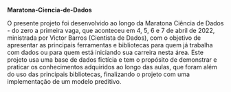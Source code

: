 **Maratona-Ciencia-de-Dados**

 O presente projeto foi desenvolvido ao longo da Maratona Ciência de Dados - do zero a primeira vaga, que aconteceu em 4, 5, 6 e 7 de abril de 2022, ministrada por Victor Barros (Cientista de Dados), com o objetivo de apresentar as principais ferramentas e bibliotecas para quem já trabalha com dados ou para quem está iniciando sua carreira nesta área. Este projeto usa uma base de dados fictícia e tem o propósito de demonstrar e praticar os conhecimentos adquiridos ao longo das aulas, que foram além do uso das principais bibliotecas, finalizando o projeto com uma implementação de um modelo preditivo.
